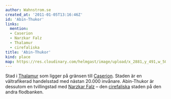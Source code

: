 ```yaml
---
author: Wahnstrom.se
created_at: '2011-01-05T13:16:46Z'
id: 'Abin-Thukor'
links:
  mention:
  - Caserion
  - Narzkar Falz
  - Thalamur
  - cirefaliska
title: 'Abin-Thukor'
kind: place
map: https://res.cloudinary.com/helmgast/image/upload/x_2881,y_491,w_500,h_500,c_crop/v1603129757/uploaded/Mundana-extra.jpg
---
```


Stad i [Thalamur] som ligger på gränsen till [Caserion]. Staden är en vältrafikerad handelsstad med
nästan 20.000 invånare. Abin-Thukor är dessutom en tvillingstad med [Narzkar Falz] – den
[cirefaliska] staden på den andra flodbanken.

  [Thalamur]: Thalamur
  [Caserion]: Caserion
  [Narzkar Falz]: Narzkar_Falz
  [cirefaliska]: cirefaliska
